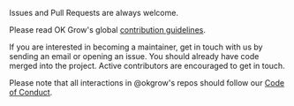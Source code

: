 Issues and Pull Requests are always welcome.

Please read OK Grow's global [contribution guidelines](https://github.com/okgrow/guides/blob/master/docs/OpenSource-Contributing.md).

If you are interested in becoming a maintainer, get in touch with us by sending an email or opening an issue. You should already have code merged into the project. Active contributors are encouraged to get in touch.

Please note that all interactions in @okgrow's repos should follow our [Code of Conduct](https://github.com/okgrow/guides/blob/master/docs/OpenSource-CodeOfConduct.md).
